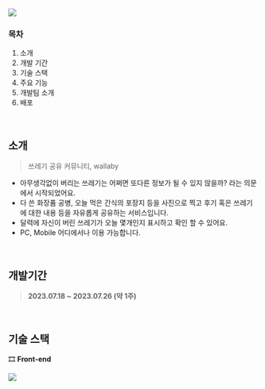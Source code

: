 # <img src="https://plasknew.s3.ap-northeast-2.amazonaws.com/dhdhk.PNG">
### **목차**
1. 소개
2. 개발 기간
3. 기술 스택
4. 주요 기능
5. 개발팀 소개
6. 배포
<br/>

## 소개
> 쓰레기 공유 커뮤니티, wallaby
- 아무생각없이 버리는 쓰레기는 어쩌면 또다른 정보가 될 수 있지 않을까? 라는 의문에서 시작되었어요.
- 다 쓴 화장품 공병, 오늘 먹은 간식의 포장지 등을 사진으로 찍고 후기 혹은 쓰레기에 대한 내용 등을 자유롭게 공유하는 서비스입니다.
- 달력에 자신이 버린 쓰레기가 오늘 몇개인지 표시하고 확인 할 수 있어요.
- PC, Mobile 어디에서나 이용 가능합니다.
<br/>

## 개발기간
> **2023.07.18 ~ 2023.07.26 (약 1주)**
<br/>

## 기술 스택
🎞 **Front-end** 

<img src="https://img.shields.io/badge/javascript-F7DF1E?style=for-the-badge&logo=javascript&logoColor=black"> 
